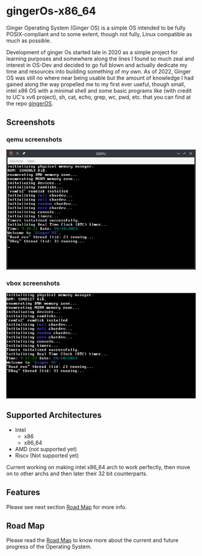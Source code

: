 # gingerOs-x86_64

Ginger Operating System (Ginger OS) is a simple OS intended to be fully POSIX-compliant and to some extent, though not fully, Linux compatible as much as possible.

Development of ginger Os started late in 2020 as a simple project for learning purposes and somewhere along the lines I found so much zeal and interest in OS-Dev and decided to go full blown and actually dedicate my time and resources into building something of my own. As of 2022, Ginger OS was still no where near being usable but the amount of knowledge I had gained along the way propelled me to my first ever useful, though small, intel x86 OS with a minimal shell and some basic programs like (with credit to UC's xv6 project), sh, cat, echo, grep, wc, pwd, etc. that you can find at the repo [gingerOS](http://github.com/Emment-Yamikani/gingerOs.git).

## Screenshots

### qemu screenshots

![Qemu Screenshot](screenshots/qemu0.png)

### vbox screenshots

![VirtualBox Screenshot](screenshots/vbox0.png)

## Supported Architectures

- Intel
  - x86
  - x86_64
- AMD (not supported yet)
- Riscv (Not supported yet)

Current working on making intel x86_64 arch to work perfectly, then move on to other archs and then later their 32 bit counterparts.

## Features

Please see next section [Road Map](roadmap.md) for more info.

## Road Map

Please read the [Road Map](roadmap.md) to know more about the current and future progress of the Operating System.
